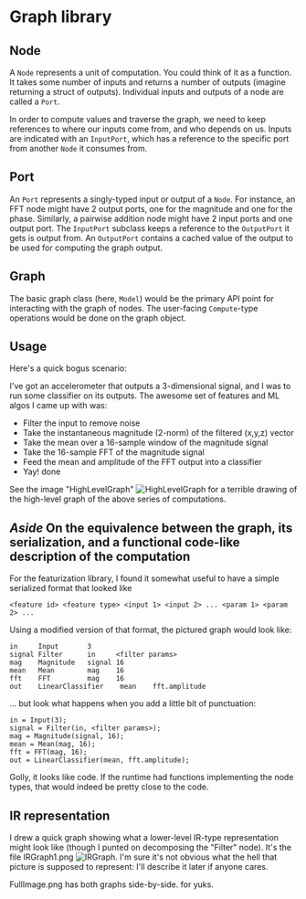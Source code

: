 Graph library
=============


Node
----
A `Node` represents a unit of computation. You could think of it as a function. It takes some number
of inputs and returns a number of outputs (imagine returning a struct of outputs). Individual inputs and
outputs of a node are called a `Port`.

In order to compute values and traverse the graph, we need to keep references to where our inputs come
from, and who depends on us. Inputs are indicated with an `InputPort`, which has a reference to the specific port
from another `Node` it consumes from. 

Port
----
An `Port` represents a singly-typed input or output of a `Node`. For instance, an FFT node might have 2 output ports, one for the magnitude
and one for the phase. Similarly, a pairwise addition node might have 2 input ports and one output port. The `InputPort` subclass keeps a
reference to the `OutputPort` it gets is output from. An `OutputPort` contains a cached value of the output to be used for computing the
graph output.

Graph
-----
The basic graph class (here, `Model`) would be the primary API point for interacting with the graph of nodes. The user-facing
`Compute`-type operations would be done on the graph object. 

Usage
-----

Here's a quick bogus scenario:

I've got an accelerometer that outputs a 3-dimensional signal, and I was to run some classifier on
its outputs. The awesome set of features and ML algos I came up with was:
- Filter the input to remove noise
- Take the instantaneous magnitude (2-norm) of the filtered (x,y,z) vector
- Take the mean over a 16-sample window of the magnitude signal
- Take the 16-sample FFT of the magnitude signal
- Feed the mean and amplitude of the FFT output into a classifier
- Yay! done

See the image "HighLevelGraph" ![HighLevelGraph](file://HighLevelGraph.png) for a terrible drawing of 
the high-level graph of the above series of computations.

## *Aside* On the equivalence between the graph, its serialization, and a functional code-like description of the computation
  
For the featurization library, I found it somewhat useful to have a simple serialized format that looked like

    <feature id> <feature type> <input 1> <input 2> ... <param 1> <param 2> ...

Using a modified version of that format, the pictured graph would look like:

    in     Input       3
    signal Filter      in     <filter params>
    mag    Magnitude   signal 16
    mean   Mean        mag    16
    fft    FFT         mag    16
    out    LinearClassifier    mean    fft.amplitude

... but look what happens when you add a little bit of punctuation:

    in = Input(3);
    signal = Filter(in, <filter params>);
    mag = Magnitude(signal, 16);
    mean = Mean(mag, 16);
    fft = FFT(mag, 16);
    out = LinearClassifier(mean, fft.amplitude);

Golly, it looks like code. If the runtime had functions implementing the node types, that would indeed be pretty close to the code.

IR representation
-----------------

I drew a quick graph showing what a lower-level IR-type representation might look like (though I punted
on decomposing the "Filter" node). It's the file IRGraph1.png ![IRGraph](file://IRGraph1.png). I'm sure
it's not obvious what the hell that picture is supposed to represent: I'll describe it later if anyone cares.

FullImage.png has both graphs side-by-side. for yuks.


